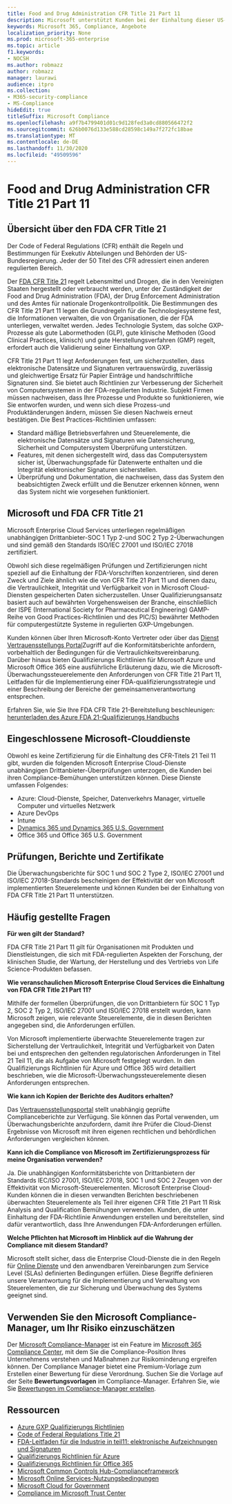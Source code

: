 ```yaml
---
title: Food and Drug Administration CFR Title 21 Part 11
description: Microsoft unterstützt Kunden bei der Einhaltung dieser US-amerikanischen Lebensmittel-und Medikamenten Verwaltungsvorschriften.
keywords: Microsoft 365, Compliance, Angebote
localization_priority: None
ms.prod: microsoft-365-enterprise
ms.topic: article
f1.keywords:
- NOCSH
ms.author: robmazz
author: robmazz
manager: laurawi
audience: itpro
ms.collection:
- M365-security-compliance
- MS-Compliance
hideEdit: true
titleSuffix: Microsoft Compliance
ms.openlocfilehash: a9f7b4799401d01c9d128fed3a0cd880566472f2
ms.sourcegitcommit: 626b0076d133e588cd28598c149a7f272fc18bae
ms.translationtype: MT
ms.contentlocale: de-DE
ms.lasthandoff: 11/30/2020
ms.locfileid: "49509596"
---
```

# <a name="food-and-drug-administration-cfr-title-21-part-11"></a>Food and Drug Administration CFR Title 21 Part 11

## <a name="fda-cfr-title-21-overview"></a>Übersicht über den FDA CFR Title 21

Der Code of Federal Regulations (CFR) enthält die Regeln und Bestimmungen für Exekutiv Abteilungen und Behörden der US-Bundesregierung. Jeder der 50 Titel des CFR adressiert einen anderen regulierten Bereich.

Der [FDA CFR Title 21](https://aka.ms/FDA-CFR) regelt Lebensmittel und Drogen, die in den Vereinigten Staaten hergestellt oder verbraucht werden, unter der Zuständigkeit der Food and Drug Administration (FDA), der Drug Enforcement Administration und des Amtes für nationale Drogenkontrollpolitik. Die Bestimmungen des CFR Title 21 Part 11 legen die Grundregeln für die Technologiesysteme fest, die Informationen verwalten, die von Organisationen, die der FDA unterliegen, verwaltet werden. Jedes Technologie System, das solche GXP-Prozesse als gute Labormethoden (GLP), gute klinische Methoden (Good Clinical Practices, klinisch) und gute Herstellungsverfahren (GMP) regelt, erfordert auch die Validierung seiner Einhaltung von GXP.

CFR Title 21 Part 11 legt Anforderungen fest, um sicherzustellen, dass elektronische Datensätze und Signaturen vertrauenswürdig, zuverlässig und gleichwertige Ersatz für Papier Einträge und handschriftliche Signaturen sind. Sie bietet auch Richtlinien zur Verbesserung der Sicherheit von Computersystemen in der FDA-regulierten Industrie. Subjekt Firmen müssen nachweisen, dass Ihre Prozesse und Produkte so funktionieren, wie Sie entworfen wurden, und wenn sich diese Prozess-und Produktänderungen ändern, müssen Sie diesen Nachweis erneut bestätigen. Die Best Practices-Richtlinien umfassen:

- Standard mäßige Betriebsverfahren und Steuerelemente, die elektronische Datensätze und Signaturen wie Datensicherung, Sicherheit und Computersystem Überprüfung unterstützen.
- Features, mit denen sichergestellt wird, dass das Computersystem sicher ist, Überwachungspfade für Datenwerte enthalten und die Integrität elektronischer Signaturen sicherstellen.
- Überprüfung und Dokumentation, die nachweisen, dass das System den beabsichtigten Zweck erfüllt und die Benutzer erkennen können, wenn das System nicht wie vorgesehen funktioniert.

## <a name="microsoft-and-fda-cfr-title-21"></a>Microsoft und FDA CFR Title 21

Microsoft Enterprise Cloud Services unterliegen regelmäßigen unabhängigen Drittanbieter-SOC 1 Typ 2-und SOC 2 Typ 2-Überwachungen und sind gemäß den Standards ISO/IEC 27001 und ISO/IEC 27018 zertifiziert.

Obwohl sich diese regelmäßigen Prüfungen und Zertifizierungen nicht speziell auf die Einhaltung der FDA-Vorschriften konzentrieren, sind deren Zweck und Ziele ähnlich wie die von CFR Title 21 Part 11 und dienen dazu, die Vertraulichkeit, Integrität und Verfügbarkeit von in Microsoft Cloud-Diensten gespeicherten Daten sicherzustellen. Unser Qualifizierungsansatz basiert auch auf bewährten Vorgehensweisen der Branche, einschließlich der ISPE (International Society for Pharmaceutical Engineering) GAMP-Reihe von Good Practices-Richtlinien und des PIC/S) bewährter Methoden für computergestützte Systeme in regulierten GXP-Umgebungen.

Kunden können über Ihren Microsoft-Konto Vertreter oder über das [Dienst Vertrauensstellungs Portal](https://aka.ms/stphelp)Zugriff auf die Konformitätsberichte anfordern, vorbehaltlich der Bedingungen für die Vertraulichkeitsvereinbarung. Darüber hinaus bieten Qualifizierungs Richtlinien für Microsoft Azure und Microsoft Office 365 eine ausführliche Erläuterung dazu, wie die Microsoft-Überwachungssteuerelemente den Anforderungen von CFR Title 21 Part 11, Leitfaden für die Implementierung einer FDA-qualifizierungsstrategie und einer Beschreibung der Bereiche der gemeinsamenverantwortung entsprechen.

Erfahren Sie, wie Sie Ihre FDA CFR Title 21-Bereitstellung beschleunigen: [herunterladen des Azure FDA 21-Qualifizierungs Handbuchs](https://go.microsoft.com/fwlink/p/?linkid=2086604)

## <a name="microsoft-in-scope-cloud-services"></a>Eingeschlossene Microsoft-Clouddienste

Obwohl es keine Zertifizierung für die Einhaltung des CFR-Titels 21 Teil 11 gibt, wurden die folgenden Microsoft Enterprise Cloud-Dienste unabhängigen Drittanbieter-Überprüfungen unterzogen, die Kunden bei ihren Compliance-Bemühungen unterstützen können. Diese Dienste umfassen Folgendes:

- Azure: Cloud-Dienste, Speicher, Datenverkehrs Manager, virtuelle Computer und virtuelles Netzwerk
- Azure DevOps
- Intune
- [Dynamics 365 und Dynamics 365 U.S. Government](https://aka.ms/d365-compliance-list)
- Office 365 und Office 365 U.S. Government

## <a name="audits-reports-and-certificates"></a>Prüfungen, Berichte und Zertifikate

Die Überwachungsberichte für SOC 1 und SOC 2 Type 2, ISO/IEC 27001 und ISO/IEC 27018-Standards bescheinigen der Effektivität der von Microsoft implementierten Steuerelemente und können Kunden bei der Einhaltung von FDA CFR Title 21 Part 11 unterstützen.

## <a name="frequently-asked-questions"></a>Häufig gestellte Fragen

**Für wen gilt der Standard?**

FDA CFR Title 21 Part 11 gilt für Organisationen mit Produkten und Dienstleistungen, die sich mit FDA-regulierten Aspekten der Forschung, der klinischen Studie, der Wartung, der Herstellung und des Vertriebs von Life Science-Produkten befassen.

**Wie veranschaulichen Microsoft Enterprise Cloud Services die Einhaltung von FDA CFR Title 21 Part 11?**

Mithilfe der formellen Überprüfungen, die von Drittanbietern für SOC 1 Typ 2, SOC 2 Typ 2, ISO/IEC 27001 und ISO/IEC 27018 erstellt wurden, kann Microsoft zeigen, wie relevante Steuerelemente, die in diesen Berichten angegeben sind, die Anforderungen erfüllen.

Von Microsoft implementierte überwachte Steuerelemente tragen zur Sicherstellung der Vertraulichkeit, Integrität und Verfügbarkeit von Daten bei und entsprechen den geltenden regulatorischen Anforderungen in Titel 21 Teil 11, die als Aufgabe von Microsoft festgelegt wurden. In den Qualifizierungs Richtlinien für Azure und Office 365 wird detailliert beschrieben, wie die Microsoft-Überwachungssteuerelemente diesen Anforderungen entsprechen.

**Wie kann ich Kopien der Berichte des Auditors erhalten?**

Das [Vertrauensstellungsportal](https://aka.ms/stphelp) stellt unabhängig geprüfte Complianceberichte zur Verfügung. Sie können das Portal verwenden, um Überwachungsberichte anzufordern, damit ihre Prüfer die Cloud-Dienst Ergebnisse von Microsoft mit ihren eigenen rechtlichen und behördlichen Anforderungen vergleichen können.

**Kann ich die Compliance von Microsoft im Zertifizierungsprozess für meine Organisation verwenden?**

Ja. Die unabhängigen Konformitätsberichte von Drittanbietern der Standards IEC/ISO 27001, ISO/IEC 27018, SOC 1 und SOC 2 Zeugen von der Effektivität von Microsoft-Steuerelementen. Microsoft Enterprise Cloud-Kunden können die in diesen verwandten Berichten beschriebenen überwachten Steuerelemente als Teil ihrer eigenen CFR Title 21 Part 11 Risk Analysis and Qualification Bemühungen verwenden. Kunden, die unter Einhaltung der FDA-Richtlinie Anwendungen erstellen und bereitstellen, sind dafür verantwortlich, dass Ihre Anwendungen FDA-Anforderungen erfüllen.

**Welche Pflichten hat Microsoft im Hinblick auf die Wahrung der Compliance mit diesem Standard?**

Microsoft stellt sicher, dass die Enterprise Cloud-Dienste die in den Regeln für [Online Dienste](https://www.microsoftvolumelicensing.com/DocumentSearch.aspx?Mode=3&DocumentTypeId=31) und den anwendbaren Vereinbarungen zum Service Level (SLAs) definierten Bedingungen erfüllen. Diese Begriffe definieren unsere Verantwortung für die Implementierung und Verwaltung von Steuerelementen, die zur Sicherung und Überwachung des Systems geeignet sind.

## <a name="use-microsoft-compliance-manager-to-assess-your-risk"></a>Verwenden Sie den Microsoft Compliance-Manager, um Ihr Risiko einzuschätzen

Der [Microsoft Compliance-Manager](https://docs.microsoft.com/microsoft-365/compliance/compliance-manager) ist ein Feature im [Microsoft 365 Compliance Center](https://docs.microsoft.com/microsoft-365/compliance/microsoft-365-compliance-center), mit dem Sie die Compliance-Position Ihres Unternehmens verstehen und Maßnahmen zur Risikominderung ergreifen können. Der Compliance Manager bietet eine Premium-Vorlage zum Erstellen einer Bewertung für diese Verordnung. Suchen Sie die Vorlage auf der Seite **Bewertungsvorlagen** im Compliance-Manager. Erfahren Sie, wie Sie [Bewertungen im Compliance-Manager erstellen](https://docs.microsoft.com/microsoft-365/compliance/compliance-manager-assessments).

## <a name="resources"></a>Ressourcen

- [Azure GXP Qualifizierungs Richtlinien](https://aka.ms/gxpcompliance)
- [Code of Federal Regulations Title 21](https://aka.ms/FDA-CFR)
- [FDA-Leitfaden für die Industrie in teil11: elektronische Aufzeichnungen und Signaturen](https://www.fda.gov/RegulatoryInformation/Guidances/ucm125067.htm)
- [Qualifizierungs Richtlinien für Azure](https://aka.ms/azurefda21cfrpart11qualguide)
- [Qualifizierungs Richtlinien für Office 365](https://aka.ms/o365-qualification-guideline)
- [Microsoft Common Controls Hub-Complianceframework](https://www.microsoft.com/trust-center/compliance/compliance-overview)
- [Microsoft Online Services-Nutzungsbedingungen](https://aka.ms/Online-Services-Terms)
- [Microsoft Cloud for Government](https://aka.ms/govt-cloud)
- [Compliance im Microsoft Trust Center](https://www.microsoft.com/trust-center/compliance/compliance-overview)
